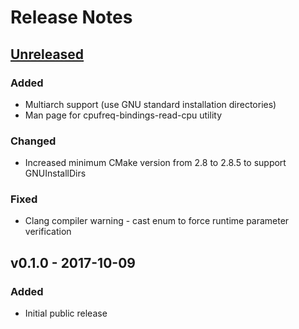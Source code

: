 # Release Notes

## [Unreleased]
### Added
 * Multiarch support (use GNU standard installation directories)
 * Man page for cpufreq-bindings-read-cpu utility

### Changed
 * Increased minimum CMake version from 2.8 to 2.8.5 to support GNUInstallDirs

### Fixed
 * Clang compiler warning - cast enum to force runtime parameter verification


## v0.1.0 - 2017-10-09
### Added
 * Initial public release


[Unreleased]: https://github.com/powercap/cpufreq-bindings/compare/v0.1.0...HEAD
